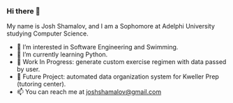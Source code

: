 ### Hi there 👋

My name is Josh Shamalov, and I am a Sophomore at Adelphi University studying Computer Science. 

- 👀 I’m interested in Software Engineering and Swimming.
- 🌱 I’m currently learning Python.
- 🔭 Work In Progress: generate custom exercise regimen with data passed by user. 
- 🚧 Future Project: automated data organization system for Kweller Prep (tutoring center). 
- 📫 You can reach me at joshshamalov@gmail.com
